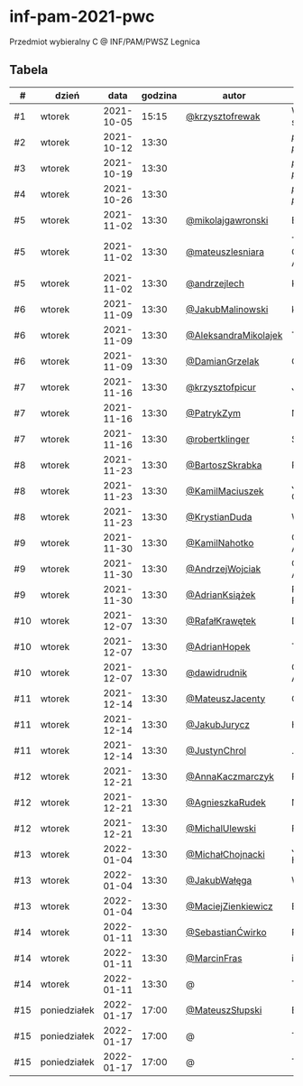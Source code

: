 # inf-pam-2021-pwc

Przedmiot wybieralny C @ INF/PAM/PWSZ Legnica

## Tabela

| #   | dzień        | data       | godzina | autor                                                     | prezentacja                 |
| --- | ------------ | ---------- | ------- | --------------------------------------------------------- | --------------------------- |
| #1  | wtorek       | 2021-10-05 | 15:15   | [@krzysztofrewak](https://github.com/krzysztofrewak)      | Wstęp do seminarium         |
| #2  | wtorek       | 2021-10-12 | 13:30   |                                                           | _przygotowanie prezentacji_ |
| #3  | wtorek       | 2021-10-19 | 13:30   |                                                           | _przygotowanie prezentacji_ |
| #4  | wtorek       | 2021-10-26 | 13:30   |                                                           | _przygotowanie prezentacji_ |
| #5  | wtorek       | 2021-11-02 | 13:30   | [@mikolajgawronski](https://github.com/mikolajgawronski)  | Elasticsearch               |
| #5  | wtorek       | 2021-11-02 | 13:30   | [@mateuszlesniara](https://github.com/Overnerfed)         | The Composable Architecture |
| #5  | wtorek       | 2021-11-02 | 13:30   | [@andrzejlech](https://github.com/AndrzejLech)            | Kasspresso                  |
| #6  | wtorek       | 2021-11-09 | 13:30   | [@JakubMalinowski](https://github.com/not-raspy)          | kryptowaluty                |
| #6  | wtorek       | 2021-11-09 | 13:30   | [@AleksandraMikolajek](https://github.com/Ola-M)          | TypeScript                  |
| #6  | wtorek       | 2021-11-09 | 13:30   | [@DamianGrzelak](https://github.com/lolsky)               | GraphQL                     |
| #7  | wtorek       | 2021-11-16 | 13:30   | [@krzysztofpicur](https://github.com/mightykit)           | Jenkins                     |
| #7  | wtorek       | 2021-11-16 | 13:30   | [@PatrykZym](https://github.com/rewe999)                  | Mikroserwisy                |
| #7  | wtorek       | 2021-11-16 | 13:30   | [@robertklinger](https://github.com/Eater0)               | SEO                         |
| #8  | wtorek       | 2021-11-23 | 13:30   | [@BartoszSkrabka](https://github.com/Skrabka98)           | Redux                       |
| #8  | wtorek       | 2021-11-23 | 13:30   | [@KamilMaciuszek](https://github.com/KamilMaciuszek)      | Jetpack Compose             |
| #8  | wtorek       | 2021-11-23 | 13:30   | [@KrystianDuda](https://github.com/Bon3z)                 | WebAssembly                 |
| #9  | wtorek       | 2021-11-30 | 13:30   | [@KamilNahotko](https://github.com/kamilnahotko)          | Google Places API           |
| #9  | wtorek       | 2021-11-30 | 13:30   | [@AndrzejWojciak](https://github.com/andrzejwojciak)      | Clean Architecture          |
| #9  | wtorek       | 2021-11-30 | 13:30   | [@AdrianKsiążek](https://github.com/azeksi)               | React Hook Form             |
| #10 | wtorek       | 2021-12-07 | 13:30   | [@RafałKrawętek](https://github.com/rafalkrawetek)        | Drukarki 3D                 |
| #10 | wtorek       | 2021-12-07 | 13:30   | [@AdrianHopek](https://github.com/Baakoma)                | Tailwind CSS                |
| #10 | wtorek       | 2021-12-07 | 13:30   | [@dawidrudnik](https://github.com/dawidrudnik)            | GitHub Actions              |
| #11 | wtorek       | 2021-12-14 | 13:30   | [@MateuszJacenty](https://github.com/Huszan)              | Captcha                     |
| #11 | wtorek       | 2021-12-14 | 13:30   | [@JakubJurycz](https://github.com/PythSomeone)            | Heroku                      |
| #11 | wtorek       | 2021-12-14 | 13:30   | [@JustynChrol](https://github.com/Justyn-98)              | .NET                        |
| #12 | wtorek       | 2021-12-21 | 13:30   | [@AnnaKaczmarczyk](https://github.com/annakaczmarczyk)    | Flutter                     |
| #12 | wtorek       | 2021-12-21 | 13:30   | [@AgnieszkaRudek](https://github.com/Blusia)              | Makiety UX/UI               |
| #12 | wtorek       | 2021-12-21 | 13:30   | [@MichalUlewski](https://github.com/Trefluuu)             | Firebase                    |
| #13 | wtorek       | 2022-01-04 | 13:30   | [@MichałChojnacki](https://github.com/MichalChojnacki450) | Jak działają Hakerzy        |
| #13 | wtorek       | 2022-01-04 | 13:30   | [@JakubWałęga](https://github.com/JW-39615)               | Websockety                  |
| #13 | wtorek       | 2022-01-04 | 13:30   | [@MaciejZienkiewicz](https://github.com/pxmaciej)         | Email.js                    |
| #14 | wtorek       | 2022-01-11 | 13:30   | [@SebastianĆwirko](https://github.com/sebcwi)             | React                       |
| #14 | wtorek       | 2022-01-11 | 13:30   | [@MarcinFras](https://github.com/Bocian117)               | iVend                       |
| #14 | wtorek       | 2022-01-11 | 13:30   | @                                                         | TBA                         |
| #15 | poniedziałek | 2022-01-17 | 17:00   | [@MateuszSłupski](https://github.com/PanMati2)            | Blockchain                  |                        
| #15 | poniedziałek | 2022-01-17 | 17:00   | @                                                         | TBA                         |
| #15 | poniedziałek | 2022-01-17 | 17:00   | @                                                         | TBA                         |
